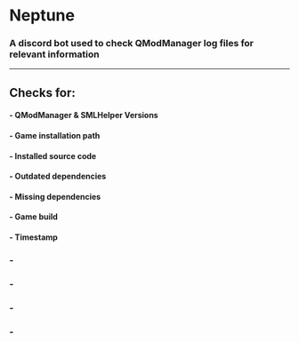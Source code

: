 # Neptune
### A discord bot used to check QModManager log files for relevant information

---

## **Checks for:**
#### - QModManager & SMLHelper Versions
#### - Game installation path
#### - Installed source code 
#### - Outdated dependencies
#### - Missing dependencies
#### - Game build
#### - Timestamp
### - 
### - 
### - 
### - 
